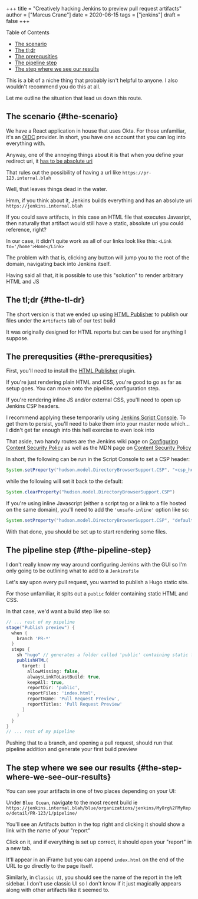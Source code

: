 +++
title = "Creatively hacking Jenkins to preview pull request artifacts"
author = ["Marcus Crane"]
date = 2020-06-15
tags = ["jenkins"]
draft = false
+++

<div class="ox-hugo-toc toc">
<div></div>

<div class="heading">Table of Contents</div>

- [The scenario](#the-scenario)
- [The tl;dr](#the-tl-dr)
- [The prerequsities](#the-prerequsities)
- [The pipeline step](#the-pipeline-step)
- [The step where we see our results](#the-step-where-we-see-our-results)

</div>
<!--endtoc-->

This is a bit of a niche thing that probably isn't helpful to anyone. I also wouldn't recommend you do this at all.

Let me outline the situation that lead us down this route.


## The scenario {#the-scenario}

We have a React application in house that uses Okta. For those unfamiliar, it's an [OIDC](https://www.okta.com/openid-connect/) provider. In short, you have one account that you can log into everything with.

Anyway, one of the annoying things about it is that when you define your redirect uri, it [has to be absolute uri](https://tools.ietf.org/html/rfc6749#section-3.1.2)

That rules out the possibility of having a url like `https://pr-123.internal.blah`

Well, that leaves things dead in the water.

Hmm, if you think about it, Jenkins builds everything and has an absolute uri `https://jenkins.internal.blah`

If you could save artifacts, in this case an HTML file that executes Javasript, then naturally that artifact would still have a static, absolute uri you could reference, right?

In our case, it didn't quite work as all of our links look like this: `<Link to='/home'>Home</Link>`

The problem with that is, clicking any button will jump you to the root of the domain, navigating back into Jenkins itself.

Having said all that, it is possible to use this "solution" to render arbitrary HTML and JS


## The tl;dr {#the-tl-dr}

The short version is that we ended up using [HTML Publisher](https://plugins.jenkins.io/htmlpublisher/) to publish our files under the `Artifacts` tab of our test build

It was originally designed for HTML reports but can be used for anything I suppose.


## The prerequsities {#the-prerequsities}

First, you'll need to install the [HTML Publisher](https://plugins.jenkins.io/htmlpublisher/) plugin.

If you're just rendering plain HTML and CSS, you're good to go as far as setup goes. You can move onto the pipeline configuration step.

If you're rendering inline JS and/or external CSS, you'll need to open up Jenkins CSP headers.

I recommend applying these temporarily using [Jenkins Script Console](https://www.jenkins.io/doc/book/managing/script-console/). To get them to persist, you'll need to bake them into your master node which... I didn't get far enough into this hell exercise to even look into

That aside, two handy routes are the Jenkins wiki page on [Configuring Content Security Policy](https://wiki.jenkins.io/display/JENKINS/Configuring+Content+Security+Policy) as well as the MDN page on [Content Security Policy](https://developer.mozilla.org/en-US/docs/Web/HTTP/CSP)

In short, the following can be run in the Script Console to set a CSP header:

```groovy
System.setProperty("hudson.model.DirectoryBrowserSupport.CSP", "<csp_header_here>")
```

while the following will set it back to the default:

```groovy
System.clearProperty("hudson.model.DirectoryBrowserSupport.CSP")
```

If you're using inline Javascript (either a script tag or a link to a file hosted on the same domain), you'll need to add the `'unsafe-inline'` option like so:

```groovy
System.setProperty("hudson.model.DirectoryBrowserSupport.CSP", "default-src 'self'; img-src 'self'; style-src 'self' 'unsafe-inline';")
```

With that done, you should be set up to start rendering some files.


## The pipeline step {#the-pipeline-step}

I don't really know my way around configuring Jenkins with the GUI so I'm only going to be outlining what to add to a `Jenkinsfile`

Let's say upon every pull request, you wanted to publish a Hugo static site.

For those unfamiliar, it spits out a `public` folder containing static HTML and CSS.

In that case, we'd want a build step like so:

```groovy
// ... rest of my pipeline
stage("Publish preview") {
  when {
    branch 'PR-*'
  }
  steps {
    sh "hugo" // generates a folder called 'public' containing static files
    publishHTML(
      target: [
        allowMissing: false,
        alwaysLinkToLastBuild: true,
        keepAll: true,
        reportDir: 'public',
        reportFiles: 'index.html',
        reportName: 'Pull Request Preview',
        reportTitles: 'Pull Request Preview'
      ]
    )
  }
}
// ... rest of my pipeline
```

Pushing that to a branch, and opening a pull request, should run that pipeline addition and generate your first build preview


## The step where we see our results {#the-step-where-we-see-our-results}

You can see your artifacts in one of two places depending on your UI:

Under `Blue Ocean`, navigate to the most recent build ie `https://jenkins.internal.blah/blue/organizations/jenkins/MyOrg%2FMyRepo/detail/PR-123/1/pipeline/`

You'll see an Artifacts button in the top right and clicking it should show a link with the name of your "report"

Click on it, and if everything is set up correct, it should open your "report" in a new tab.

It'll appear in an iFrame but you can append `index.html` on the end of the URL to go directly to the page itself.

Similarly, in `Classic UI`, you should see the name of the report in the left sidebar. I don't use classic UI so I don't know if it just magically appears along with other artifacts like it seemed to.
